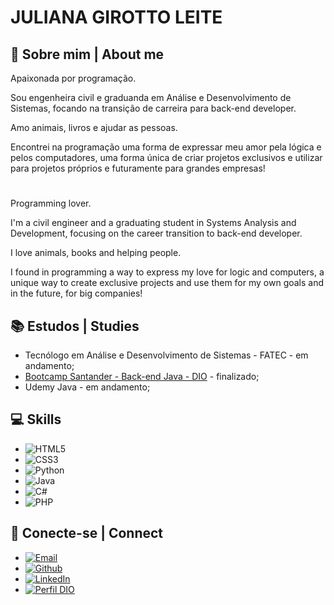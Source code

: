 # JULIANA GIROTTO LEITE
## 👩 Sobre mim | About me

Apaixonada por programação.

Sou engenheira civil e graduanda em Análise e Desenvolvimento de Sistemas, focando na transição de carreira para back-end developer.

Amo animais, livros e ajudar as pessoas.

Encontrei na programação uma forma de expressar meu amor pela lógica e pelos computadores, uma forma única de criar projetos exclusivos e utilizar para projetos próprios e futuramente para grandes empresas!
#
Programming lover.

I'm a civil engineer and a graduating student in Systems Analysis and Development, focusing on the career transition to back-end developer.

I love animals, books and helping people.

I found in programming a way to express my love for logic and computers, a unique way to create exclusive projects and use them for my own goals and in the future, for big companies!

## 📚 Estudos | Studies
- Tecnólogo em Análise e Desenvolvimento de Sistemas - FATEC - em andamento;
- [Bootcamp Santander - Back-end Java - DIO](https://web.dio.me/track/santander-bootcamp-2023-backend-java) - finalizado;
- Udemy Java - em andamento;

## 💻 Skills

- ![HTML5](https://img.shields.io/badge/HTML5-E34F26?style=for-the-badge&logo=html5&logoColor=white)
- ![CSS3](https://img.shields.io/badge/CSS3-1572B6?style=for-the-badge&logo=css3&logoColor=white)
- ![Python](https://img.shields.io/badge/python-3670A0?style=for-the-badge&logo=python&logoColor=ffdd54)
- ![Java](https://img.shields.io/badge/JAVA-red?style=for-the-badge)
- ![C#](https://img.shields.io/badge/c%23-%23239120.svg?style=for-the-badge&logo=csharp&logoColor=white)
- ![PHP](https://img.shields.io/badge/php-%23777BB4.svg?style=for-the-badge&logo=php&logoColor=white)

## 📩 Conecte-se | Connect

- [![Email](https://img.shields.io/badge/-Email-000?style=for-the-badge&logo=microsoft-outlook&logoColor=FF00F6&color:FFF)](mailto:ads.jjgirotto@gmail.com)
- [![Github](https://img.shields.io/badge/Github-000?style=for-the-badge&logo=github)](https://github.com/jjgirotto)
- [![LinkedIn](https://img.shields.io/badge/LinkedIn-000?style=for-the-badge&logo=linkedin&logoColor=0E76A8)](https://br.linkedin.com/in/juliana-girotto-leite)
- [![Perfil DIO](https://img.shields.io/badge/Perfil%20DIO-000?style=for-the-badge)](https://www.dio.me/users/ads_jjgirotto)

